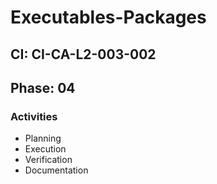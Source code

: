 # Executables-Packages

## CI: CI-CA-L2-003-002
## Phase: 04

### Activities
- Planning
- Execution
- Verification
- Documentation
